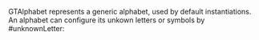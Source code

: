 GTAlphabet represents a generic alphabet, used by default instantiations. An alphabet can configure its unkown letters or symbols by #unknownLetter:
